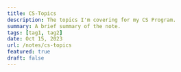 ```yaml
---
title: CS-Topics
description: The topics I'm covering for my CS Program.
summary: A brief summary of the note.
tags: [tag1, tag2]
date: Oct 15, 2023
url: /notes/cs-topics
featured: true
draft: false
---
```

